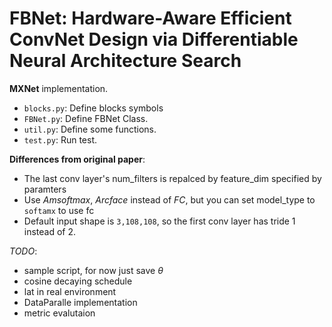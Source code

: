 # FBNet: Hardware-Aware Efficient ConvNet Design via Differentiable Neural Architecture Search
**MXNet** implementation.

* `blocks.py`: Define blocks symbols
* `FBNet.py`: Define FBNet Class.
* `util.py`: Define some functions.
* `test.py`: Run test.

**Differences from original paper**: 
  * The last conv layer's num_filters is repalced by feature_dim specified by paramters
  * Use *Amsoftmax*, *Arcface* instead of *FC*, but you can set model_type to `softamx` to use fc
  * Default input shape is `3,108,108`, so the first conv layer has tride 1 instead of 2.

*TODO*:
  - sample script, for now just save $\theta$
  - cosine decaying schedule
  - lat in real environment
  - DataParalle implementation
  - metric evalutaion
